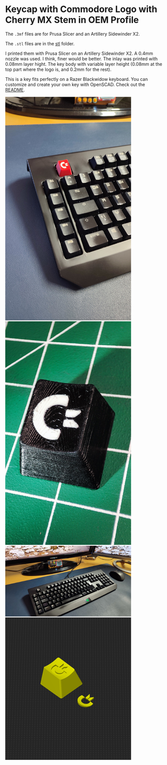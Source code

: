 # Keycap with Commodore Logo with Cherry MX Stem in OEM Profile

The `.3mf` files are for Prusa Slicer and an Artillery Sidewinder X2.

The `.stl` files are in the [stl](stl) folder.

I printed them with Prusa Slicer on an Artillery Sidewinder X2. A 0.4mm nozzle was used. I think, finer would be better. The inlay was printed with 0.08mm layer hight. The key body with variable layer height (0.08mm at the top part where the logo is, and 0.2mm for the rest).

This is a key fits perfectly on a Razer Blackwidow keyboard. You can customize and create your own key with OpenSCAD. Check out the [README](openscad/readme.md).

<p float="left">
  <img src="images/red_key.jpg" title="Red Key" width="400">
  <img src="images/black_key_closeup.jpg" title="Black Key Closeup" width="400">
  <img src="images/black_key.jpg" title="Black Key" width="400">
  <img src="images/slicer.png" title="Slicer" width="400">
</p>
